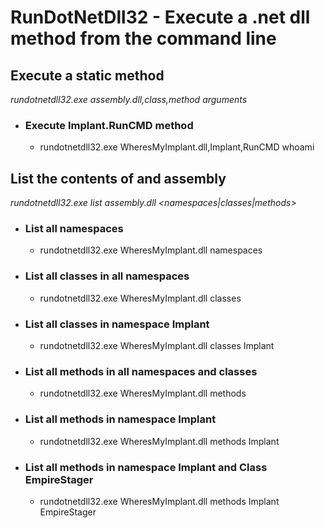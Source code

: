 # RunDotNetDll32 - Execute a .net dll method from the command line

## Execute a static method
*rundotnetdll32.exe assembly.dll,class,method arguments*

* ### Execute Implant.RunCMD method <br>
  * rundotnetdll32.exe WheresMyImplant.dll,Implant,RunCMD whoami

## List the contents of and assembly
*rundotnetdll32.exe list assembly.dll <namespaces|classes|methods> <namespace> <class>*
  
* ### List all namespaces
  * rundotnetdll32.exe WheresMyImplant.dll namespaces
* ### List all classes in all namespaces
  * rundotnetdll32.exe WheresMyImplant.dll classes
* ### List all classes in namespace Implant
  * rundotnetdll32.exe WheresMyImplant.dll classes Implant
* ### List all methods in all namespaces and classes
  * rundotnetdll32.exe WheresMyImplant.dll methods
* ### List all methods in namespace Implant
  * rundotnetdll32.exe WheresMyImplant.dll methods Implant
* ### List all methods in namespace Implant and Class EmpireStager
  * rundotnetdll32.exe WheresMyImplant.dll methods Implant EmpireStager
